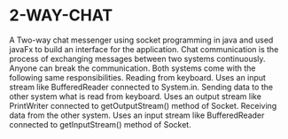 # 2-WAY-CHAT
A Two-way chat messenger using socket programming in java and used javaFx to build an interface for the application.
Chat communication is the process of exchanging messages between two systems continuously. Anyone can break the communication. Both systems come with the following same responsibilities.
Reading from keyboard. Uses an input stream like BufferedReader connected to System.in.
Sending data to the other system what is read from keyboard. Uses an output stream like PrintWriter connected to getOutputStream() method of Socket.
Receiving data from the other system. Uses an input stream like BufferedReader connected to getInputStream() method of Socket.


